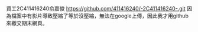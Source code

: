 資工2C411416240俞嘉俊
https://github.com/411416240/-2C411416240-.git
因為檔案中有影片導致壓縮了等於沒壓縮，無法在google上傳，因此我才用github來繳交期末網頁。

